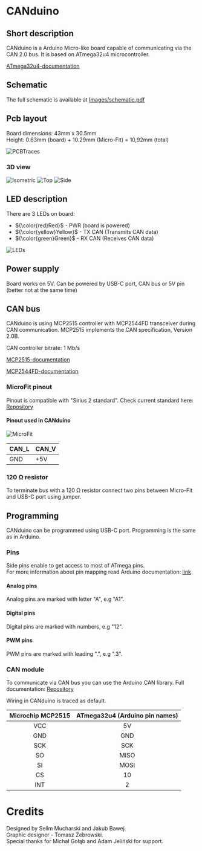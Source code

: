 # CANduino
## Short description
CANduino is a Arduino Micro-like board capable of communicating via the CAN 2.0 bus. It is based on ATmega32u4 microcontroller.

[ATmega32u4-documentation](https://ww1.microchip.com/downloads/en/devicedoc/atmel-7766-8-bit-avr-atmega16u4-32u4_datasheet.pdf)

## Schematic
The full schematic is available at [Images/schematic.pdf](Images/schematic.pdf)

## Pcb layout
Board dimensions: 43mm x 30.5mm  
Height: 0.63mm (board) + 10.29mm (Micro-Fit) = 10,92mm (total)

![PCBTraces](Images/PCB%20-%20traces.png)

### 3D view
![Isometric](Images/3D%20view%20-%20isometric.png)
![Top](Images/3D%20view%20-%20top.png)
![Side](Images/3D%20view%20-%20side.png)

## LED description
There are 3 LEDs on board:
- ${\color{red}Red}$ - PWR (board is powered)
- ${\color{yellow}Yellow}$ - TX CAN (Transmits CAN data)
- ${\color{green}Green}$ - RX CAN (Receives CAN data)

![LEDs](Images/LEDs.png)

## Power supply
Board works on 5V.
Can be powered by USB-C port, CAN bus or 5V pin (better not at the same time)

## CAN bus
CANduino is using MCP2515 controller with MCP2544FD transceiver during CAN communication. MCP2515 implements the CAN specification, Version 2.0B.

CAN controller bitrate: 1 Mb/s

[MCP2515-documentation](https://ww1.microchip.com/downloads/aemDocuments/documents/APID/ProductDocuments/DataSheets/MCP2515-Family-Data-Sheet-DS20001801K.pdf)

[MCP2544FD-documentation](https://ww1.microchip.com/downloads/aemDocuments/documents/APID/ProductDocuments/DataSheets/MCP2542FD-MCP2542WFD-4WFD-Data-Sheet-DS20005514C.pdf)

### MicroFit pinout
Pinout is compatible with "Sirius 2 standard".
Check current standard here: [Repository](https://github.com/SKA-Robotics/electronics/blob/main/Manipulator%20Harness/README.md)

#### Pinout used in CANduino

![MicroFit](Images/MicroFit.png)

|CAN_L|CAN_V|
|-    |-    |
| GND | +5V |

### 120 Ω resistor 
To terminate bus with a 120 Ω resistor connect two pins between Micro-Fit and USB-C port using jumper. 

## Programming
CANduino can be programmed using USB-C port.
Programming is the same as in Arduino.

### Pins 
Side pins enable to get access to most of ATmega pins.  
For more information about pin mapping read Arduino documentation: [link](https://docs.arduino.cc/retired/hacking/hardware/PinMapping32u4/)
#### Analog pins
Analog pins are marked with letter "A", e.g "A1".
#### Digital pins
Digital pins are marked with numbers, e.g "12".
#### PWM pins
PWM pins are marked with leading ".", e.g ".3".

### CAN module
To communicate via CAN bus you can use the Arduino CAN library. Full documentation:
[Repository](https://github.com/sandeepmistry/arduino-CAN)

Wiring in CANduino is traced as default.

| Microchip MCP2515 | ATmega32u4 (Arduino pin names) |
| :---------------: | :-----: |
| VCC | 5V |
| GND | GND |
| SCK | SCK |
| SO | MISO |
| SI | MOSI |
| CS | 10 |
| INT | 2 |

# Credits
Designed by Selim Mucharski and Jakub Bawej.  
Graphic designer - Tomasz Żebrowski.  
Special thanks for Michał Gołąb and Adam Jeliński for support.